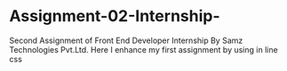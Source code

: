 # Assignment-02-Internship-
Second Assignment of Front End Developer Internship By Samz Technologies Pvt.Ltd.
Here I enhance my first assignment by using in line css 

